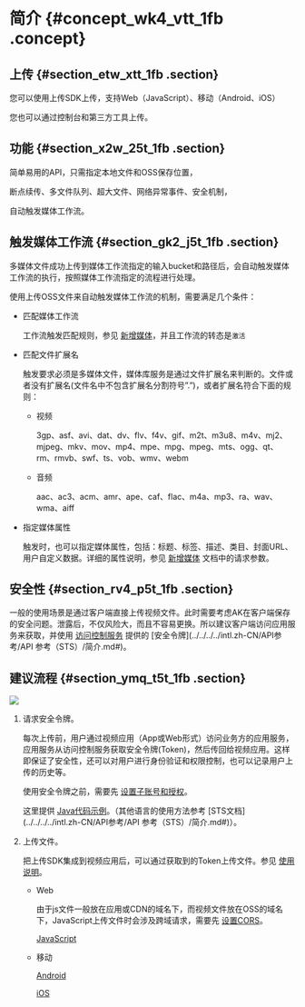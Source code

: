 # 简介 {#concept_wk4_vtt_1fb .concept}

## 上传 {#section_etw_xtt_1fb .section}

您可以使用上传SDK上传，支持Web（JavaScript）、移动（Android、iOS）

您也可以通过控制台和第三方工具上传。

## 功能 {#section_x2w_25t_1fb .section}

简单易用的API，只需指定本地文件和OSS保存位置，

断点续传、多文件队列、超大文件、网络异常事件、安全机制，

自动触发媒体工作流。

## 触发媒体工作流 {#section_gk2_j5t_1fb .section}

多媒体文件成功上传到媒体工作流指定的输入bucket和路径后，会自动触发媒体工作流的执行，按照媒体工作流指定的流程进行处理。

使用上传OSS文件来自动触发媒体工作流的机制，需要满足几个条件：

-   匹配媒体工作流

    工作流触发匹配规则，参见 [新增媒体](../../../../intl.zh-CN/API参考/媒体接口/新增媒体.md#)，并且工作流的转态是`激活`

-   匹配文件扩展名

    触发要求必须是多媒体文件，媒体库服务是通过文件扩展名来判断的。文件或者没有扩展名\(文件名中不包含扩展名分割符号”.”\)，或者扩展名符合下面的规则：

    -   视频

        3gp、asf、avi、dat、dv、flv、f4v、gif、m2t、m3u8、m4v、mj2、mjpeg、mkv、mov、mp4、mpe、mpg、mpeg、mts、ogg、qt、rm、rmvb、swf、ts、vob、wmv、webm

    -   音频

        aac、ac3、acm、amr、ape、caf、flac、m4a、mp3、ra、wav、wma、aiff

-   指定媒体属性

    触发时，也可以指定媒体属性，包括：标题、标签、描述、类目、封面URL、用户自定义数据。详细的属性说明，参见 [新增媒体](../../../../intl.zh-CN/API参考/媒体接口/新增媒体.md#) 文档中的请求参数。


## 安全性 {#section_rv4_p5t_1fb .section}

一般的使用场景是通过客户端直接上传视频文件。此时需要考虑AK在客户端保存的安全问题。泄露后，不仅风险大，而且不容易更换。所以建议客户端访问应用服务来获取，并使用 [访问控制服务](https://www.alibabacloud.com/zh/product/ram?spm=a2796.7919406.1097650.dznavproductsf2.10096ecfs9GctW) 提供的 [安全令牌](../../../../intl.zh-CN/API参考/API 参考（STS）/简介.md#)。

## 建议流程 {#section_ymq_t5t_1fb .section}

![](http://static-aliyun-doc.oss-cn-hangzhou.aliyuncs.com/assets/img/11385/153993558811314_zh-CN.png)

1.  请求安全令牌。

    每次上传前，用户通过视频应用（App或Web形式）访问业务方的应用服务，应用服务从访问控制服务获取安全令牌\(Token\)，然后传回给视频应用。这样即保证了安全性，还可以对用户进行身份验证和权限控制，也可以记录用户上传的历史等。

    使用安全令牌之前，需要先 [设置子账号和授权](intl.zh-CN/开发指南/上传视频文件/设置子账号和授权.md#)。

    这里提供 [Java代码示例](intl.zh-CN/开发指南/上传视频文件/请求安全令牌-Java示例代码.md#)。（其他语言的使用方法参考 [STS文档](../../../../intl.zh-CN/API参考/API 参考（STS）/简介.md#)）。

2.  上传文件。

    把上传SDK集成到视频应用后，可以通过获取到的Token上传文件。参见 [使用说明](../../../../intl.zh-CN/SDK参考/上传SDK/使用说明.md#)。

    -   Web

        由于js文件一般放在应用或CDN的域名下，而视频文件放在OSS的域名下，JavaScript上传文件时会涉及跨域请求，需要先 [设置CORS](intl.zh-CN/开发指南/上传视频文件/设置CORS.md#)。

        [JavaScript](../../../../intl.zh-CN/SDK参考/上传SDK/JavaScript版本.md#)

    -   移动

        [Android](../../../../intl.zh-CN/SDK参考/上传SDK/Android版本.md#)

        [iOS](../../../../intl.zh-CN/SDK参考/上传SDK/iOS版本.md#)


